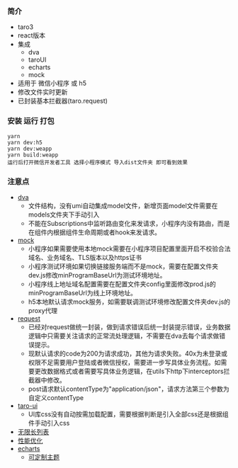 ### 简介
- taro3 
- react版本 
- 集成 
  - dva 
  - taroUI 
  - echarts 
  - mock
- 适用于 微信小程序 或 h5
- 修改文件实时更新 
- 已封装基本拦截器(taro.request)

### 安装 运行 打包
```shell
yarn 
yarn dev:h5
yarn dev:weapp
yarn build:weapp
运行后打开微信开发者工具 选择小程序模式 导入dist文件夹 即可看到效果
```

### 注意点
- [dva](https://dvajs.com/guide/#%E7%89%B9%E6%80%A7)
  - 文件结构，没有umi自动集成model文件，新增页面model文件需要在models文件夹下手动引入
  - 不能在Subscriptions中监听路由变化来发请求，小程序内没有路由，而是在组件内根据组件生命周期或者hook来发请求。
- [mock](https://github.com/NervJS/taro-plugin-mock)
  - 小程序如果需要使用本地mock需要在小程序项目配置里面开启不校验合法域名、业务域名、TLS版本以及https证书
  - 小程序测试环境如果切换链接服务端而不是mock，需要在配置文件夹dev.js修改minProgramBaseUrl为测试环境地址。
  - 小程序线上地址域名配置需要在配置文件夹config里面修改prod.js的minProgramBaseUrl为线上环境地址。
  - h5本地默认请求mock服务，如需要联调测试环境修改配置文件夹dev.js的proxy代理
- [request](https://taro-docs.jd.com/taro/docs/apis/network/request/request)
  - 已经对request做统一封装，做到请求错误后统一封装提示错误，业务数据逻辑中只需要关注请求的正常流处理逻辑，不需要在dva去每个请求做错误提示。
  - 现默认请求的code为200为请求成功，其他为请求失败。40x为未登录或权限不足需要用户登陆或者微信授权，需要进一步写具体业务流程。如需要更改数据格式或者需要写具体业务逻辑，在utils下http下interceptors拦截器中修改。
  - post请求默认contentType为"application/json"，请求方法第三个参数为自定义contentType
- [taro-ui](https://taro-ui.jd.com/#/docs/introduction)
  - UI库css没有自动按需加载配置，需要根据判断是引入全部css还是根据组件手动引入css
- [无限长列表](https://nervjs.github.io/taro/docs/virtual-list)
- [性能优化](https://nervjs.github.io/taro/docs/optimized)
- [echarts](https://github.com/ecomfe/echarts-for-weixin)
  - [可定制主题](https://echarts.apache.org/zh/builder.html)


